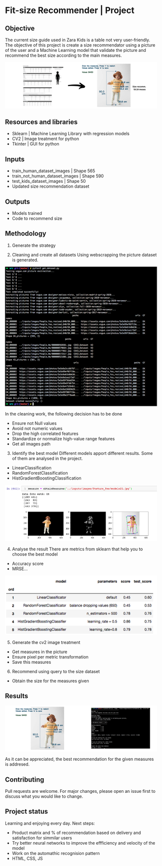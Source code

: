# Fit-size Recommender | Project


## Objective
The current size guide used in Zara Kids is a table not very user-friendly. The objective of this project is create a size recommendator using a picture of the user and a Machine Learning model that validate the picture and recommend the best size according to the main measures.

![proposal](presentation/images/proposal.png)


## Resources and libraries
- Sklearn | Machine Learning Library with regression models
- CV2 | Image treatment for python
- Tkinter | GUI for python


## Inputs
- train_human_dataset_images | Shape 565
- train_not_human_dataset_images | Shape 590
- test_kids_dataset_images | Shape 50
- Updated size recommendation dataset


## Outputs
- Models trained
- Code to recommend size


## Methodology
1. Generate the strategy

2. Cleaning and create all datasets
Using webscrapping the picture dataset is generated.

![generate_dataset](presentation/images/Working_get_Dataset.png)

In the cleaning work, the following decision has to be done 
- Ensure not Null values
- Avoid not numeric values
- Drop the high correlated features
- Standardize or normalize high-value range features
- Get all images path

3. Identify the best model
Different models apport different results. Some of them are analysed in the project.
- LinearClassification
- RandomForestClassification
- HistGradientBoostingClassification

![model_working](presentation/images/model_working.png)

4. Analyse the result
There are metrics from sklearn that help you to choose the best model
- Accuracy score
- MRSE…

![model_result](presentation/images/result_table.png)

5. Generate the cv2 image treatment
- Get measures in the picture
- Ensure pixel per metric transformation
- Save this measures

6. Recommend using query to the size dataset
- Obtain the size for the measures given


## Results

![app_result](presentation/images/result.png)

As it can be appreciated, the best recommendation for the given measures is addresed.


## Contributing
Pull requests are welcome. For major changes, please open an issue first to discuss what you would like to change.


## Project status
Learning and enjoying every day.
Next steps:
- Product matrix and % of recommendation based on delivery and satisfaction for simmilar users 
- Try better neural networks to improve the effficiency and velocity of the model
- Work on the automathic recognision pattern
- HTML, CSS, JS

